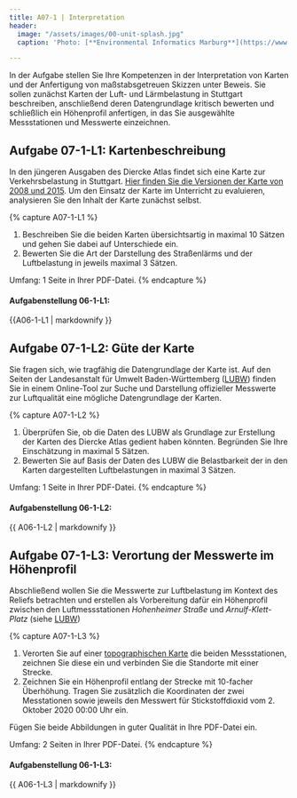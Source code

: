 ```yaml
---
title: A07-1 | Interpretation
header:
  image: "/assets/images/00-unit-splash.jpg"
  caption: 'Photo: [**Environmental Informatics Marburg**](https://www.flickr.com/environmentalinformatics-marburg/)'

---
```


In der Aufgabe stellen Sie Ihre Kompetenzen in der Interpretation von Karten und der Anfertigung von maßstabsgetreuen Skizzen unter Beweis. Sie sollen zunächst Karten der Luft- und Lärmbelastung in Stuttgart beschreiben, anschließend deren Datengrundlage kritisch bewerten und schließlich ein Höhenprofil anfertigen, in das Sie ausgewählte Messstationen und Messwerte einzeichnen.


## Aufgabe 07-1-L1: Kartenbeschreibung
In den jüngeren Ausgaben des Diercke Atlas findet sich eine Karte zur Verkehrsbelastung in Stuttgart. [Hier finden Sie die Versionen der Karte von 2008 und 2015](https://ilias.uni-marburg.de/goto.php?target=file_2032945_download&client_id=UNIMR). Um den Einsatz der Karte im Unterricht zu evaluieren, analysieren Sie den Inhalt der Karte zunächst selbst.


{% capture A07-1-L1 %}

1.  Beschreiben Sie die beiden Karten übersichtsartig in maximal 10 Sätzen und gehen Sie dabei auf Unterschiede ein.
1.  Bewerten Sie die Art der Darstellung des Straßenlärms und der Luftbelastung in jeweils maximal 3 Sätzen.

Umfang: 1 Seite in Ihrer PDF-Datei.
{% endcapture %}

<div class="notice--success">
  <h4 class="no_toc">Aufgabenstellung 06-1-L1:</h4>
  {{A06-1-L1 | markdownify }}
</div>



## Aufgabe 07-1-L2: Güte der Karte

Sie fragen sich, wie tragfähig die Datengrundlage der Karte ist. Auf den Seiten der Landesanstalt für Umwelt Baden-Württemberg ([LUBW](https://www.lubw.baden-wuerttemberg.de/aktuelle-messwerte)) finden Sie in einem Online-Tool zur Suche und Darstellung offizieller Messwerte zur Luftqualität eine mögliche Datengrundlage der Karten.

{% capture A07-1-L2 %}

1.  Überprüfen Sie, ob die Daten des LUBW als Grundlage zur Erstellung der Karten des Diercke Atlas gedient haben könnten. Begründen Sie Ihre Einschätzung in maximal 5 Sätzen.
1.  Bewerten Sie auf Basis der Daten des LUBW die Belastbarkeit der in den Karten dargestellten Luftbelastungen in maximal 3 Sätzen.

Umfang: 1 Seite in Ihrer PDF-Datei.
{% endcapture %}

<div class="notice--success">
  <h4 class="no_toc">Aufgabenstellung 06-1-L2:</h4>
  {{ A06-1-L2 | markdownify }}
</div>



## Aufgabe 07-1-L3: Verortung der Messwerte im Höhenprofil

Abschließend wollen Sie die Messwerte zur Luftbelastung im Kontext des Reliefs betrachten und erstellen als Vorbereitung dafür ein Höhenprofil zwischen den Luftmessstationen *Hohenheimer Straße* und *Arnulf-Klett-Platz* (siehe [LUBW](https://www.lubw.baden-wuerttemberg.de/aktuelle-messwerte))

{% capture A07-1-L3 %}

1.  Verorten Sie auf einer [topographischen Karte](https://ilias.uni-marburg.de/goto.php?target=file_2076065_download&client_id=UNIMR) die beiden Messstationen, zeichnen Sie diese ein und verbinden Sie die Standorte mit einer Strecke.
1.  Zeichnen Sie ein Höhenprofil entlang der Strecke mit 10-facher Überhöhung. Tragen Sie zusätzlich die Koordinaten der zwei Messtationen sowie jeweils den Messwert für Stickstoffdioxid vom 2. Oktober 2020 00:00 Uhr ein.

Fügen Sie beide Abbildungen in guter Qualität in Ihre PDF-Datei ein.


Umfang: 2 Seiten in Ihrer PDF-Datei.
{% endcapture %}
<div class="notice--success">
  <h4 class="no_toc">Aufgabenstellung 06-1-L3:</h4>
  {{ A06-1-L3 | markdownify }}
</div>

